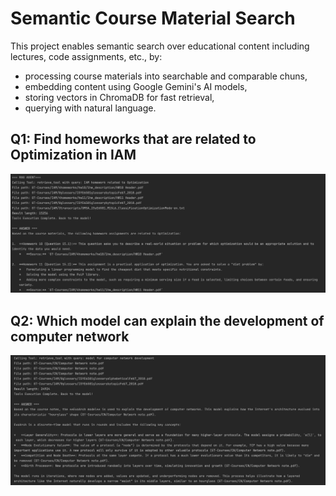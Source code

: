 # Semantic Course Material Search
This project enables semantic search over educational content including lectures, code assignments, etc., by:
*  processing course materials into searchable and comparable chuns,
*  embedding content using Google Gemini's AI models,
*  storing vectors in ChromaDB for fast retrieval,
*  querying with natural language.

## Q1: Find homeworks that are related to Optimization in IAM
![1](/examples/1.png)

## Q2: Which model can explain the development of computer network
![2](/examples/2.png)
